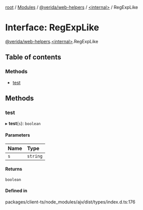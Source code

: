 [root](../README.md) / [Modules](../modules.md) / [@verida/web-helpers](../modules/verida_web_helpers.md) / [<internal\>](../modules/verida_web_helpers._internal_.md) / RegExpLike

# Interface: RegExpLike

[@verida/web-helpers](../modules/verida_web_helpers.md).[<internal\>](../modules/verida_web_helpers._internal_.md).RegExpLike

## Table of contents

### Methods

- [test](verida_web_helpers._internal_.RegExpLike.md#test)

## Methods

### test

▸ **test**(`s`): `boolean`

#### Parameters

| Name | Type |
| :------ | :------ |
| `s` | `string` |

#### Returns

`boolean`

#### Defined in

packages/client-ts/node_modules/ajv/dist/types/index.d.ts:176
